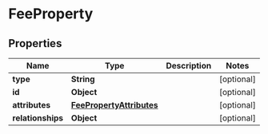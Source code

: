 

# FeeProperty


## Properties

| Name | Type | Description | Notes |
|------------ | ------------- | ------------- | -------------|
|**type** | **String** |  |  [optional] |
|**id** | **Object** |  |  [optional] |
|**attributes** | [**FeePropertyAttributes**](FeePropertyAttributes.md) |  |  [optional] |
|**relationships** | **Object** |  |  [optional] |



